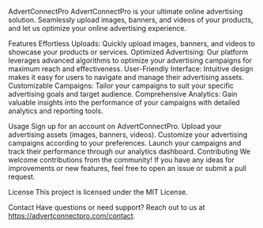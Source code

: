 AdvertConnectPro
AdvertConnectPro is your ultimate online advertising solution. Seamlessly upload images, banners, and videos of your products, and let us optimize your online advertising experience.

Features
Effortless Uploads: Quickly upload images, banners, and videos to showcase your products or services.
Optimized Advertising: Our platform leverages advanced algorithms to optimize your advertising campaigns for maximum reach and effectiveness.
User-Friendly Interface: Intuitive design makes it easy for users to navigate and manage their advertising assets.
Customizable Campaigns: Tailor your campaigns to suit your specific advertising goals and target audience.
Comprehensive Analytics: Gain valuable insights into the performance of your campaigns with detailed analytics and reporting tools.

Usage
Sign up for an account on AdvertConnectPro.
Upload your advertising assets (images, banners, videos).
Customize your advertising campaigns according to your preferences.
Launch your campaigns and track their performance through our analytics dashboard.
Contributing
We welcome contributions from the community! If you have any ideas for improvements or new features, feel free to open an issue or submit a pull request.

License
This project is licensed under the MIT License.

Contact
Have questions or need support? Reach out to us at https://advertconnectpro.com/contact.

